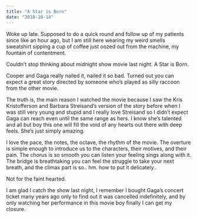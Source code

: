 ```yaml
---
title: "A Star is Born"
date: "2018-10-14"
---
```


Woke up late. Supposed to do a quick round and follow up of my patients since like an hour ago, but I am still here wearing my weird smells sweatshirt sipping a cup of coffee just oozed out from the machine, my fountain of contentment.

Couldn’t stop thinking about midnight show movie last night. A Star is Born.

Cooper and Gaga really nailed it, nailed it so bad. Turned out you can expect a great story directed by someone who’s played as silly raccoon from the other movie.

The truth is, the main reason I watched the movie because I saw the Kris Kristofferson and Barbara Streisand’s version of the story before when I was still very young and stupid and I really love Streisand so I didn’t expect Gaga can reach even until the same range as hers. I know she’s talented and all but boy this one will fill the void of any hearts out there with deep feels. She’s just simply amazing.

I love the pace, the notes, the octave, the rhythm of the movie. The overture is simple enough to introduce us to the characters, their motives, and their pain. The chorus is so smooth you can listen your feeling sings along with it. The bridge is breathtaking you can feel the struggle to take your next breath, and the climax part is so.. hm. how to put it delicately..

Not for the faint hearted.

I am glad I catch the show last night, I remember I bought Gaga’s concert ticket many years ago only to find out it was cancelled indefinitely, and by only watching her performance in this movie boy finally I can get my closure.
